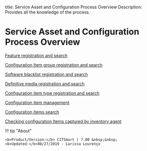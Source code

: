 title:  Service Asset and Configuration Process Overview
Description: Provides all the knowledge of the process. 
# Service Asset and Configuration Process Overview

[Feature registration and search](/en-us/citsmart-platform-7/processes/configuration/characteristics.html)

[Configuration Item group registration and search](/en-us/citsmart-platform-7/processes/configuration/group-IC.html)

[Software blacklist registration and search](/en-us/citsmart-platform-7/processes/configuration/blacklist-software.html)

[Definitive media registration and search](/en-us/citsmart-platform-7/processes/configuration/definitive-media.html)

[Configuration item type registration and search](/en-us/citsmart-platform-7/processes/configuration/IC-type.html)

[Configuration item management](/en-us/citsmart-platform-7/processes/configuration/IC-management.html)

[Configuration items search](/en-us/citsmart-platform-7/processes/configuration/IC-search.html)

[Checking configuration Items captured by inventory agent](/en-us/citsmart-platform-7/processes/configuration/inventory-verification.html)

!!! tip "About"

    <b>Product/Version:</b> CITSmart | 7.00 &nbsp;&nbsp;
    <b>Updated:</b>08/27/2019 - Larissa Lourenço
